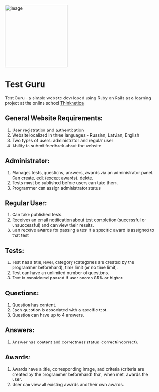 <img width="206" alt="image" src="https://github.com/lbrezgin/test-guru/assets/90979712/bb5e1f83-4473-4761-9b96-bb8ad28271c7">

<h1>Test Guru</h1>

<p>Test Guru - a simple website developed using Ruby on Rails as a learning project at the online school <a href="https://thinknetica.com" target="_blank">Thinknetica</a></p>
<h2>General Website Requirements:</h1>

<ol>
    <li>User registration and authentication</li>
    <li>Website localized in three languages – Russian, Latvian, English</li>
    <li>Two types of users: administrator and regular user</li>
    <li>Ability to submit feedback about the website</li>
</ol>

<h2>Administrator:</h2>

<ol>
    <li>Manages tests, questions, answers, awards via an administrator panel. Can create, edit (except awards), delete.</li>
    <li>Tests must be published before users can take them.</li>
    <li>Programmer can assign administrator status.</li>
</ol>

<h2>Regular User:</h2>
    
<ol>
    <li>Can take published tests.</li>
    <li>Receives an email notification about test completion (successful or unsuccessful) and can view their results.</li>
    <li>Can receive awards for passing a test if a specific award is assigned to that test.</li>
</ol>

<h2>Tests:</h2>
    
<ol>
    <li>Test has a title, level, category (categories are created by the programmer beforehand), time limit (or no time limit).</li>
    <li>Test can have an unlimited number of questions.</li>
    <li>Test is considered passed if user scores 85% or higher.</li>
</ol>

<h2>Questions:</h2>

<ol>
    <li>Question has content.</li>
    <li>Each question is associated with a specific test.</li>
    <li>Question can have up to 4 answers.</li>
</ol>

<h2>Answers:</h2>
    
<ol>
    <li>Answer has content and correctness status (correct/incorrect).</li>
</ol>

<h2>Awards:</h2>

<ol>
    <li>Awards have a title, corresponding image, and criteria (criteria are created by the programmer beforehand) that, when met, awards the user.</li>
    <li>User can view all existing awards and their own awards.</li>
</ol>

